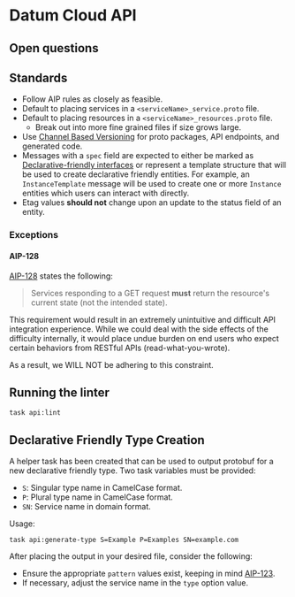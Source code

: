 # Datum Cloud API

## Open questions

## Standards

- Follow AIP rules as closely as feasible.
- Default to placing services in a `<serviceName>_service.proto` file.
- Default to placing resources in a `<serviceName>_resources.proto` file.
  - Break out into more fine grained files if size grows large.
- Use [Channel Based Versioning][channel-versioning] for proto packages, API
  endpoints, and generated code.
- Messages with a `spec` field are expected to either be marked as
  [Declarative-friendly interfaces][aip-128] or represent a template structure
  that will be used to create declarative friendly entities. For example, an
  `InstanceTemplate` message will be used to create one or more `Instance`
  entities which users can interact with directly.
- Etag values **should not** change upon an update to the status field of an
  entity.

[channel-versioning]: https://cloud.google.com/apis/design/versioning#channel-based_versioning

### Exceptions

#### AIP-128

[AIP-128][aip-128] states the following:

> Services responding to a GET request **must** return the resource's current state
> (not the intended state).

This requirement would result in an extremely unintuitive and difficult API
integration experience. While we could deal with the side effects of the
difficulty internally, it would place undue burden on end users who expect
certain behaviors from RESTful APIs (read-what-you-wrote).

As a result, we WILL NOT be adhering to this constraint.

## Running the linter

`task api:lint`

## Declarative Friendly Type Creation

A helper task has been created that can be used to output protobuf for a new
declarative friendly type. Two task variables must be provided:

- `S`: Singular type name in CamelCase format.
- `P`: Plural type name in CamelCase format.
- `SN`: Service name in domain format.

Usage:

```shell
task api:generate-type S=Example P=Examples SN=example.com
```

After placing the output in your desired file, consider the following:

- Ensure the appropriate `pattern` values exist, keeping in mind
  [AIP-123][aip-123].
- If necessary, adjust the service name in the `type` option value.

[aip-123]: https://google.aip.dev/123#annotating-resource-types
[aip-128]: https://google.aip.dev/128
